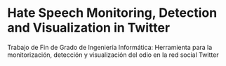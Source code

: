 # Hate Speech Monitoring, Detection and Visualization in Twitter
Trabajo de Fin de Grado de Ingeniería Informática: Herramienta para la monitorización, detección y visualización del odio en la red social Twitter

